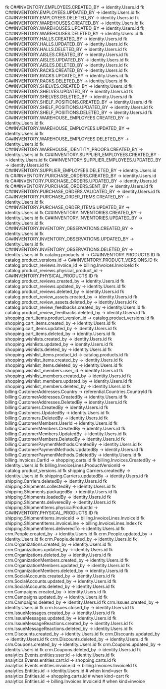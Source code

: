 fk C##INVENTORY.EMPLOYEES.CREATED_BY -> identity.Users.id
fk C##INVENTORY.EMPLOYEES.UPDATED_BY -> identity.Users.id
fk C##INVENTORY.EMPLOYEES.DELETED_BY -> identity.Users.id
fk C##INVENTORY.WAREHOUSES.CREATED_BY -> identity.Users.id
fk C##INVENTORY.WAREHOUSES.UPDATED_BY -> identity.Users.id
fk C##INVENTORY.WAREHOUSES.DELETED_BY -> identity.Users.id
fk C##INVENTORY.HALLS.CREATED_BY -> identity.Users.id
fk C##INVENTORY.HALLS.UPDATED_BY -> identity.Users.id
fk C##INVENTORY.HALLS.DELETED_BY -> identity.Users.id
fk C##INVENTORY.AISLES.CREATED_BY -> identity.Users.id
fk C##INVENTORY.AISLES.UPDATED_BY -> identity.Users.id
fk C##INVENTORY.AISLES.DELETED_BY -> identity.Users.id
fk C##INVENTORY.RACKS.CREATED_BY -> identity.Users.id
fk C##INVENTORY.RACKS.UPDATED_BY -> identity.Users.id
fk C##INVENTORY.RACKS.DELETED_BY -> identity.Users.id
fk C##INVENTORY.SHELVES.CREATED_BY -> identity.Users.id
fk C##INVENTORY.SHELVES.UPDATED_BY -> identity.Users.id
fk C##INVENTORY.SHELVES.DELETED_BY -> identity.Users.id
fk C##INVENTORY.SHELF_POSITIONS.CREATED_BY -> identity.Users.id
fk C##INVENTORY.SHELF_POSITIONS.UPDATED_BY -> identity.Users.id
fk C##INVENTORY.SHELF_POSITIONS.DELETED_BY -> identity.Users.id
fk C##INVENTORY.WAREHOUSE_EMPLOYEES.CREATED_BY -> identity.Users.id
fk C##INVENTORY.WAREHOUSE_EMPLOYEES.UPDATED_BY -> identity.Users.id
fk C##INVENTORY.WAREHOUSE_EMPLOYEES.DELETED_BY -> identity.Users.id
fk C##INVENTORY.WAREHOUSE_IDENTITY_PROOFS.CREATED_BY -> identity.Users.id
fk C##INVENTORY.SUPPLIER_EMPLOYEES.CREATED_BY -> identity.Users.id
fk C##INVENTORY.SUPPLIER_EMPLOYEES.UPDATED_BY -> identity.Users.id
fk C##INVENTORY.SUPPLIER_EMPLOYEES.DELETED_BY -> identity.Users.id
fk C##INVENTORY.PURCHASE_ORDERS.CREATED_BY -> identity.Users.id
fk C##INVENTORY.PURCHASE_ORDERS.UPDATED_BY -> identity.Users.id
fk C##INVENTORY.PURCHASE_ORDERS.SENT_BY -> identity.Users.id
fk C##INVENTORY.PURCHASE_ORDERS.VALIDATED_BY -> identity.Users.id
fk C##INVENTORY.PURCHASE_ORDER_ITEMS.CREATED_BY -> identity.Users.id
fk C##INVENTORY.PURCHASE_ORDER_ITEMS.UPDATED_BY -> identity.Users.id
fk C##INVENTORY.INVENTORIES.CREATED_BY -> identity.Users.id
fk C##INVENTORY.INVENTORIES.UPDATED_BY -> identity.Users.id
fk C##INVENTORY.INVENTORY_OBSERVATIONS.CREATED_BY -> identity.Users.id
fk C##INVENTORY.INVENTORY_OBSERVATIONS.UPDATED_BY -> identity.Users.id
fk C##INVENTORY.INVENTORY_OBSERVATIONS.DELETED_BY -> identity.Users.id
fk catalog.products.id -> C##INVENTORY.PRODUCTS.ID
fk catalog.product_versions.id -> C##INVENTORY.PRODUCT_VERSIONS.ID
fk catalog.product_reviews.invoice_id -> billing.Invoices.InvoiceId
fk catalog.product_reviews.physical_product_id -> C##INVENTORY.PHYSICAL_PRODUCTS.ID
fk catalog.product_reviews.created_by -> identity.Users.id
fk catalog.product_reviews.updated_by -> identity.Users.id
fk catalog.product_reviews.deleted_by -> identity.Users.id
fk catalog.product_review_assets.created_by -> identity.Users.id
fk catalog.product_review_assets.deleted_by -> identity.Users.id
fk catalog.product_review_feedbacks.created_by -> identity.Users.id
fk catalog.product_review_feedbacks.deleted_by -> identity.Users.id
fk shopping.cart_items.product_version_id -> catalog.product_versions.id
fk shopping.cart_items.created_by -> identity.Users.id
fk shopping.cart_items.updated_by -> identity.Users.id
fk shopping.cart_items.deleted_by -> identity.Users.id
fk shopping.wishlists.created_by -> identity.Users.id
fk shopping.wishlists.updated_by -> identity.Users.id
fk shopping.wishlists.deleted_by -> identity.Users.id
fk shopping.wishlist_items.product_id -> catalog.products.id
fk shopping.wishlist_items.created_by -> identity.Users.id
fk shopping.wishlist_items.deleted_by -> identity.Users.id
fk shopping.wishlist_members.user_id -> identity.Users.id
fk shopping.wishlist_members.created_by -> identity.Users.id
fk shopping.wishlist_members.updated_by -> identity.Users.id
fk shopping.wishlist_members.deleted_by -> identity.Users.id
fk billing.CustomerAddresses.Country -> referential.Countries.CountryId
fk billing.CustomerAddresses.CreatedBy -> identity.Users.id
fk billing.CustomerAddresses.DeletedBy -> identity.Users.id
fk billing.Customers.CreatedBy -> identity.Users.id
fk billing.Customers.UpdatedBy -> identity.Users.id
fk billing.Customers.DeletedBy -> identity.Users.id
fk billing.CustomerMembers.UserId -> identity.Users.id
fk billing.CustomerMembers.CreatedBy -> identity.Users.id
fk billing.CustomerMembers.UpdatedBy -> identity.Users.id
fk billing.CustomerMembers.DeletedBy -> identity.Users.id
fk billing.CustomerPaymentMethods.CreatedBy -> identity.Users.id
fk billing.CustomerPaymentMethods.UpdatedBy -> identity.Users.id
fk billing.CustomerPaymentMethods.DeletedBy -> identity.Users.id
fk billing.Invoices.CartId -> shopping.carts.id
fk billing.Invoices.CreatedBy -> identity.Users.id
fk billing.InvoiceLines.ProductVersionId -> catalog.product_versions.id
fk shipping.Carriers.createdBy -> identity.Users.id
fk shipping.Carriers.updatedBy -> identity.Users.id
fk shipping.Carriers.deletedBy -> identity.Users.id
fk shipping.Shipments.collectedBy -> identity.Users.id
fk shipping.Shipments.packagedBy -> identity.Users.id
fk shipping.Shipments.loadedBy -> identity.Users.id
fk shipping.Shipments.deliveredBy -> identity.Users.id
fk shipping.ShipmentItems.physicalProductId -> C##INVENTORY.PHYSICAL_PRODUCTS.ID
fk shipping.ShipmentItems.invoiceId -> billing.InvoiceLines.InvoiceId
fk shipping.ShipmentItems.invoiceLine -> billing.InvoiceLines.Index
fk shipping.ShipmentItems.deliveredTo -> identity.Users.id
fk crm.People.created_by -> identity.Users.id
fk crm.People.updated_by -> identity.Users.id
fk crm.People.deleted_by -> identity.Users.id
fk crm.Organizations.created_by -> identity.Users.id
fk crm.Organizations.updated_by -> identity.Users.id
fk crm.Organizations.deleted_by -> identity.Users.id
fk crm.OrganizationMembers.created_by -> identity.Users.id
fk crm.OrganizationMembers.updated_by -> identity.Users.id
fk crm.OrganizationMembers.deleted_by -> identity.Users.id
fk crm.SocialAccounts.created_by -> identity.Users.id
fk crm.SocialAccounts.updated_by -> identity.Users.id
fk crm.SocialAccounts.deleted_by -> identity.Users.id
fk crm.Campaigns.created_by -> identity.Users.id
fk crm.Campaigns.updated_by -> identity.Users.id
fk crm.Campaigns.deleted_by -> identity.Users.id
fk crm.Issues.created_by -> identity.Users.id
fk crm.Issues.closed_by -> identity.Users.id
fk crm.IssueMessages.created_by -> identity.Users.id
fk crm.IssueMessages.updated_by -> identity.Users.id
fk crm.IssueMessageReactions.created_by -> identity.Users.id
fk crm.IssueMessageReactions.deleted_by -> identity.Users.id
fk crm.Discounts.created_by -> identity.Users.id
fk crm.Discounts.updated_by -> identity.Users.id
fk crm.Discounts.deleted_by -> identity.Users.id
fk crm.Coupons.created_by -> identity.Users.id
fk crm.Coupons.updated_by -> identity.Users.id
fk crm.Coupons.deleted_by -> identity.Users.id
fk analytics.Events.entities:user:id -> identity.Users.id
fk analytics.Events.entities:cart:id -> shopping.carts.id
fk analytics.Events.entities:invoice:id -> billing.Invoices.InvoiceId
fk analytics.Entities.id -> identity.Users.id # when kind=user
fk analytics.Entities.id -> shopping.carts.id # when kind=cart
fk analytics.Entities.id -> billing.Invoices.InvoiceId # when kind=invoice
